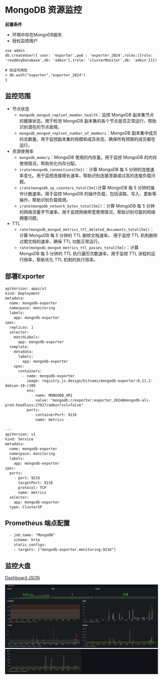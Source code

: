 # MongoDB 资源监控

**前置条件**
- 环境中存在MongoDB服务
- 授权监控用户
``` 
use admin
db.createUser({ user: 'exporter',pwd : 'exporter_2024',roles:[{role: 'readAnyDatabase',db: 'admin'},{role: 'clusterMonitor',db: 'admin'}]})

# 验证可用性
> db.auth("exporter","exporter_2024")
1
```

## 监控范围
- 节点状态
  - `mongodb_mongod_replset_member_health`：监控 MongoDB 副本集节点的健康状态。用于检测 MongoDB 副本集的各个节点是否正常运行，帮助识别潜在的节点故障。
  - `mongodb_mongod_replset_number_of_members`：MongoDB 副本集中成员的总数量。用于监控副本集的规模和成员状态，确保所有预期的成员都在运行。
- 资源使用率
  - `mongodb_memory`：MongoDB 使用的内存量。用于监控 MongoDB 的内存使用情况，帮助优化内存分配。
  - `irate(mongodb_connections[5m])`：计算 MongoDB 每 5 分钟的连接速率变化。用于监控连接增长速率，帮助识别连接泄漏或过高的连接负载问题。
  - `irate(mongodb_op_counters_total[5m])`计算 MongoDB 每 5 分钟的操作计数速率。用于监控 MongoDB 的操作负载，包括读取、写入、更新等操作，帮助识别负载瓶颈。
  - `irate(mongodb_network_bytes_total[5m])`：计算 MongoDB 每 5 分钟的网络流量字节速率。用于监控网络带宽使用情况，帮助识别可能的网络拥塞问题。
- TTL
  - `rate(mongodb_mongod_metrics_ttl_deleted_documents_total[5m])`：计算 MongoDB 每 5 分钟的 TTL 删除文档速率。 用于监控 TTL 机制删除过期文档的速率，确保 TTL 功能正常运行。
  - `rate(mongodb_mongod_metrics_ttl_passes_total[5m])`：计算 MongoDB 每 5 分钟的 TTL 执行遍历次数速率。用于监控 TTL 进程的运行频率，帮助优化 TTL 机制的执行效率。

## 部署Exporter
``` 
apiVersion: apps/v1
kind: Deployment
metadata:
  name: mongodb-exporter
  namespace: monitoring
  labels:
    app: mongodb-exporter
spec:
  replicas: 1
  selector:
    matchLabels:
      app: mongodb-exporter
  template:
    metadata:
      labels:
        app: mongodb-exporter
    spec:
      containers:
        - name: mongodb-exporter
          image: registry.js.design/bitnami/mongodb-exporter:0.11.2-debian-10-r389
          env:
            - name: MONGODB_URI
              value: "mongodb://exporter:exporter_2024@mongodb-ali-prod-headless:27017/admin?ssl=false"
          ports:
            - containerPort: 9216
              name: metrics

---
apiVersion: v1
kind: Service
metadata:
  name: mongodb-exporter
  namespace: monitoring
  labels:
    app: mongodb-exporter
spec:
  ports:
    - port: 9216
      targetPort: 9216
      protocol: TCP
      name: metrics
  selector:
    app: mongodb-exporter
  type: ClusterIP 

```

## Prometheus 端点配置
``` 
  - job_name: "MongoDB"
    scheme: http
    static_configs:
    - targets: ["mongodb-exporter.monitoring:9216"]
```

## 监控大盘

[Dashboard JSON](../Dashboard/mongo.json)

![img.png](img/mongo-img.png)
![img_1.png](img/mongo-img_1.png)